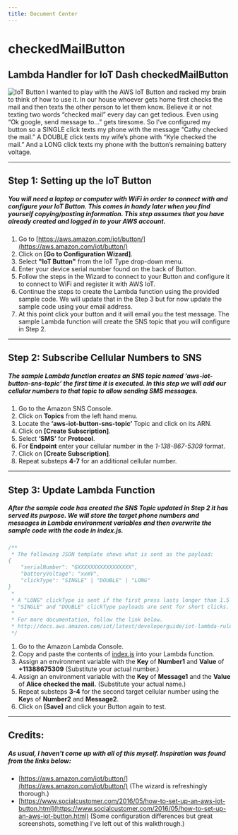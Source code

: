 ```yaml
---
title: Document Center
---
```


# checkedMailButton
## Lambda Handler for IoT Dash checkedMailButton

![IoT Button](http://iotbutton.kylemunz.com/images/image00.jpg "IoT Button")
I wanted to play with the AWS IoT Button and racked my brain to think of how to use it. In our house whoever gets home first checks the mail and then texts the other person to let them know. Believe it or not texting two words “checked mail” every day can get tedious. Even using “Ok google, send message to…” gets tiresome. So I’ve configured my button so a SINGLE click texts my phone with the message “Cathy checked the mail.” A DOUBLE click texts my wife’s phone with “Kyle checked the mail.” And a LONG click texts my phone with the button’s remaining battery voltage.

___
## Step 1: Setting up the IoT Button
##### You will need a laptop or computer with WiFi in order to connect with and configure your IoT Button. This comes in handy later when you find yourself copying/pasting information. This step assumes that you have already created and logged in to your AWS account.
1. Go to [https://aws.amazon.com/iot/button/](https://aws.amazon.com/iot/button/)
2. Click on **[Go to Configuration Wizard]**.
3. Select **"IoT Button"** from the IoT Type drop-down menu.
4. Enter your device serial number found on the back of Button.
5. Follow the steps in the Wizard to connect to your Button and configure it to connect to WiFi and register it with AWS IoT.
6. Continue the steps to create the Lambda function using the provided sample code. We will update that in the Step 3 but for now update the sample code using your email address.
7. At this point click your button and it will email you the test message. The sample Lambda function will create the SNS topic that you will configure in Step 2.

___
## Step 2: Subscribe Cellular Numbers to SNS
##### The sample Lambda function creates an SNS topic named ‘aws-iot-button-sns-topic’ the first time it is executed. In this step we will add our cellular numbers to that topic to allow sending SMS messages.
1. Go to the Amazon SNS Console.
2. Click on **Topics** from the left hand menu.
3. Locate the **‘aws-iot-button-sns-topic’** Topic and click on its ARN.
4. Click on **[Create Subscription]**.
5. Select **‘SMS’** for **Protocol**.
6. For **Endpoint** enter your cellular number in the *1-138-867-5309* format.
7. Click on **[Create Subscription]**.
8. Repeat substeps **4-7** for an additional cellular number.

___
## Step 3: Update Lambda Function
##### After the sample code has created the SNS Topic updated in Step 2 it has served its purpose. We will store the target phone numbers and messages in Lambda environment variables and then overwrite the sample code with the code in index.js.
```javascript
/**
 * The following JSON template shows what is sent as the payload:
{
    "serialNumber": "GXXXXXXXXXXXXXXXXX",
    "batteryVoltage": "xxmV",
    "clickType": "SINGLE" | "DOUBLE" | "LONG"
}
 *
 * A "LONG" clickType is sent if the first press lasts longer than 1.5 seconds.
 * "SINGLE" and "DOUBLE" clickType payloads are sent for short clicks.
 *
 * For more documentation, follow the link below.
 * http://docs.aws.amazon.com/iot/latest/developerguide/iot-lambda-rule.html
 */
```

1. Go to the Amazon Lambda Console.
2. Copy and paste the contents of [index.js](https://github.com/kyle138/checkedMailButton/blob/master/index.js) into your Lambda function.
3. Assign an environment variable with the **Key** of **Number1** and **Value** of **+11388675309** (Substitute your actual number.)
4. Assign an environment variable with the **Key** of **Message1** and the **Value** of **Alice checked the mail.** (Substitute your actual name.)
5. Repeat substeps **3-4** for the second target cellular number using the **Key**s of **Number2** and **Message2**.
6. Click on **[Save]** and click your Button again to test.

___
## Credits:
##### As usual, I haven't come up with all of this myself. Inspiration was found from the links below:
* [https://aws.amazon.com/iot/button/](https://aws.amazon.com/iot/button/) (The wizard is refreshingly thorough.)
* [https://www.socialcustomer.com/2016/05/how-to-set-up-an-aws-iot-button.html](https://www.socialcustomer.com/2016/05/how-to-set-up-an-aws-iot-button.html) (Some configuration differences but great screenshots, something I've left out of this walkthrough.)

